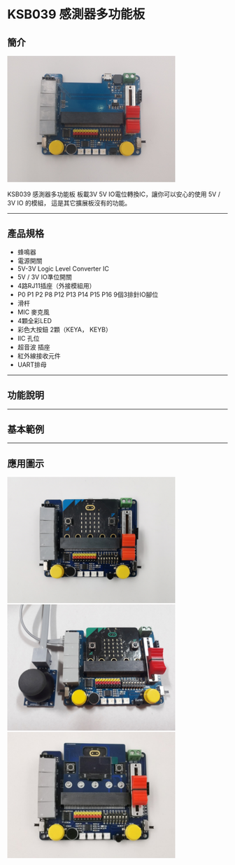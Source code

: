 # KSB039 感測器多功能板

## 簡介

<img src="images/KSB039/001.png" alt="00000" style="zoom:48%;" />

 KSB039 感測器多功能板 板載3V 5V IO電位轉換IC，讓你可以安心的使用 5V / 3V IO 的模組，
這是其它擴展板沒有的功能。

------
## 產品規格

- 蜂鳴器
- 電源開關
- 5V-3V Logic Level Converter IC
- 5V / 3V IO準位開關
- 4路RJ11插座（外接模組用）
- P0 P1 P2 P8 P12 P13 P14 P15 P16 9個3排針IO腳位
- 滑杆
- MIC 麥克風
- 4顆全彩LED
- 彩色大按鈕 2顆（KEYA， KEYB）
- IIC 孔位
- 超音波 插座
- 紅外線接收元件
- UART排母

------
## 功能說明
------
## 基本範例
------
## 應用圖示
<img src="images/KSB039/021.png" alt="00000" style="zoom:48%;" /><img src="images/KSB039/022.png" alt="00000" style="zoom:48%;" />
<img src="images/KSB039/023.png" alt="00000" style="zoom:48%;" />
